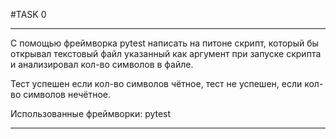 #TASK 0

*******************************************************************

С помощью фреймворка pytest написать на питоне скрипт,
который бы открывал текстовый файл указанный как аргумент при запуске 
скрипта и анализировал кол-во символов в файле.

Тест успешен если кол-во символов чётное, 
тест не успешен, если кол-во символов нечётное.

Использованные фреймворки: pytest


*******************************************************************